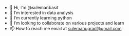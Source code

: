 - 👋 Hi, I’m @sulemanbasit
- 👀 I’m interested in data analysis
- 🌱 I’m currently learning python
- 💞️ I’m looking to collaborate on various projects and learn
- 📫 How to reach me email at sulemanugrad@gmail.com

<!---
sulemanbasit/sulemanbasit is a ✨ special ✨ repository because its `README.md` (this file) appears on your GitHub profile.
You can click the Preview link to take a look at your changes.
--->
